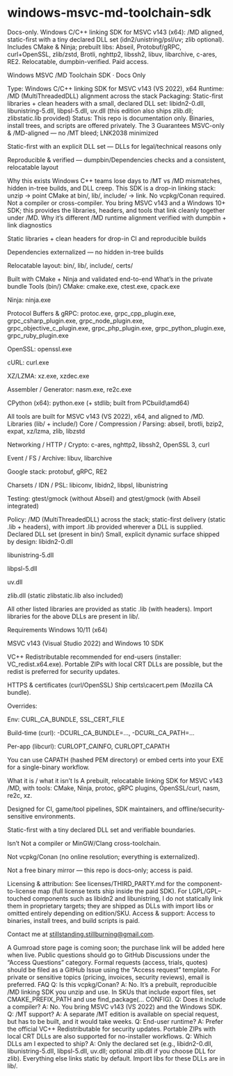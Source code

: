 # windows-msvc-md-toolchain-sdk
Docs-only. Windows C/C++ linking SDK for MSVC v143 (x64): /MD aligned, static-first with a tiny declared DLL set (idn2/unistring/psl/uv; zlib optional). Includes CMake &amp; Ninja; prebuilt libs: Abseil, Protobuf/gRPC, curl+OpenSSL, zlib/zstd, Brotli, nghttp2, libssh2, libuv, libarchive, c-ares, RE2. Relocatable, dumpbin-verified. Paid access.

Windows MSVC /MD Toolchain SDK · Docs Only

Type: Windows C/C++ linking SDK for MSVC v143 (VS 2022), x64
 Runtime: /MD (MultiThreadedDLL) alignment across the stack
 Packaging: Static-first libraries + clean headers with a small, declared DLL set: libidn2-0.dll, libunistring-5.dll, libpsl-5.dll, uv.dll (this edition also ships zlib.dll; zlibstatic.lib provided)
 Status: This repo is documentation only. Binaries, install trees, and scripts are offered privately.
The 3 Guarantees
MSVC-only & /MD-aligned — no /MT bleed; LNK2038 minimized


Static-first with an explicit DLL set — DLLs for legal/technical reasons only


Reproducible & verified — dumpbin/Dependencies checks and a consistent, relocatable layout


Why this exists
Windows C++ teams lose days to /MT vs /MD mismatches, hidden in-tree builds, and DLL creep. This SDK is a drop-in linking stack: unzip → point CMake at bin/, lib/, include/ → link. No vcpkg/Conan required.
 Not a compiler or cross-compiler. You bring MSVC v143 and a Windows 10+ SDK; this provides the libraries, headers, and tools that link cleanly together under /MD.
Why it’s different
/MD runtime alignment verified with dumpbin + link diagnostics


Static libraries + clean headers for drop-in CI and reproducible builds


Dependencies externalized — no hidden in-tree builds


Relocatable layout: bin/, lib/, include/, certs/


Built with CMake + Ninja and validated end-to-end
What’s in the private bundle
Tools (bin/)
CMake: cmake.exe, ctest.exe, cpack.exe


Ninja: ninja.exe


Protocol Buffers & gRPC:
 protoc.exe, grpc_cpp_plugin.exe, grpc_csharp_plugin.exe, grpc_node_plugin.exe,
 grpc_objective_c_plugin.exe, grpc_php_plugin.exe, grpc_python_plugin.exe, grpc_ruby_plugin.exe


OpenSSL: openssl.exe


cURL: curl.exe


XZ/LZMA: xz.exe, xzdec.exe


Assembler / Generator: nasm.exe, re2c.exe


CPython (x64): python.exe (+ stdlib; built from PCbuild\amd64)


All tools are built for MSVC v143 (VS 2022), x64, and aligned to /MD.
Libraries (lib/ + include/)
Core / Compression / Parsing: abseil, brotli, bzip2, expat, xz/lzma, zlib, libzstd


Networking / HTTP / Crypto: c-ares, nghttp2, libssh2, OpenSSL 3, curl


Event / FS / Archive: libuv, libarchive


Google stack: protobuf, gRPC, RE2


Charsets / IDN / PSL: libiconv, libidn2, libpsl, libunistring


Testing: gtest/gmock (without Abseil) and gtest/gmock (with Abseil integrated)


Policy: /MD (MultiThreadedDLL) across the stack; static-first delivery (static .lib + headers), with import .lib provided wherever a DLL is supplied.
Declared DLL set (present in bin/)
Small, explicit dynamic surface shipped by design:
libidn2-0.dll


libunistring-5.dll


libpsl-5.dll


uv.dll


zlib.dll (static zlibstatic.lib also included)


All other listed libraries are provided as static .lib (with headers). Import libraries for the above DLLs are present in lib/.

Requirements
Windows 10/11 (x64)


MSVC v143 (Visual Studio 2022) and Windows 10 SDK


VC++ Redistributable recommended for end-users (installer: VC_redist.x64.exe).
 Portable ZIPs with local CRT DLLs are possible, but the redist is preferred for security updates.


HTTPS & certificates (curl/OpenSSL)
Ship certs\cacert.pem (Mozilla CA bundle).


Overrides:


Env: CURL_CA_BUNDLE, SSL_CERT_FILE


Build-time (curl): -DCURL_CA_BUNDLE=..., -DCURL_CA_PATH=...


Per-app (libcurl): CURLOPT_CAINFO, CURLOPT_CAPATH


You can use CAPATH (hashed PEM directory) or embed certs into your EXE for a single-binary workflow.


What it is / what it isn’t
Is
A prebuilt, relocatable linking SDK for MSVC v143 /MD, with tools: CMake, Ninja, protoc, gRPC plugins, OpenSSL/curl, nasm, re2c, xz.


Designed for CI, game/tool pipelines, SDK maintainers, and offline/security-sensitive environments.


Static-first with a tiny declared DLL set and verifiable boundaries.


Isn’t
Not a compiler or MinGW/Clang cross-toolchain.


Not vcpkg/Conan (no online resolution; everything is externalized).


Not a free binary mirror — this repo is docs-only; access is paid.

Licensing & attribution: 
See licenses/THIRD_PARTY.md for the component-to-license map (full license texts ship inside the paid SDK). For LGPL/GPL–touched components such as libidn2 and libunistring, I do not statically link them in proprietary targets; they are shipped as DLLs with import libs or omitted entirely depending on edition/SKU.
Access & support: 
Access to binaries, install trees, and build scripts is paid. 

Contact me at stillstanding.stillburning@gmail.com. 

A Gumroad store page is coming soon; the purchase link will be added here when live. Public questions should go to GitHub Discussions under the “Access Questions” category. Formal requests (access, trials, quotes) should be filed as a GitHub Issue using the “Access request” template. For private or sensitive topics (pricing, invoices, security reviews), email is preferred.
FAQ
Q: Is this vcpkg/Conan?
 A: No. It’s a prebuilt, reproducible /MD linking SDK you unzip and use. In SKUs that include export files, set CMAKE_PREFIX_PATH and use find_package(... CONFIG).
Q: Does it include a compiler?
 A: No. You bring MSVC v143 (VS 2022) and the Windows SDK.
Q: /MT support?
 A: A separate /MT edition is available on special request, but has to be built, and it would take weeks.
Q: End-user runtime?
 A: Prefer the official VC++ Redistributable for security updates. Portable ZIPs with local CRT DLLs are also supported for no-installer workflows.
Q: Which DLLs am I expected to ship?
 A: Only the declared set (e.g., libidn2-0.dll, libunistring-5.dll, libpsl-5.dll, uv.dll; optional zlib.dll if you choose DLL for zlib). Everything else links static by default. Import libs for these DLLs are in lib/.

